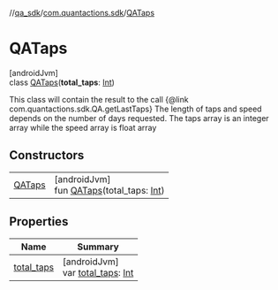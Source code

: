 //[qa_sdk](../../../index.md)/[com.quantactions.sdk](../index.md)/[QATaps](index.md)

# QATaps

[androidJvm]\
class [QATaps](index.md)(**total_taps**: [Int](https://kotlinlang.org/api/latest/jvm/stdlib/kotlin/-int/index.html))

This class will contain the result to the call {@link com.quantactions.sdk.QA.getLastTaps} The length of taps and speed depends on the number of days requested. The taps array is an integer array while the speed array is float array

## Constructors

| | |
|---|---|
| [QATaps](-q-a-taps.md) | [androidJvm]<br>fun [QATaps](-q-a-taps.md)(total_taps: [Int](https://kotlinlang.org/api/latest/jvm/stdlib/kotlin/-int/index.html)) |

## Properties

| Name | Summary |
|---|---|
| [total_taps](total_taps.md) | [androidJvm]<br>var [total_taps](total_taps.md): [Int](https://kotlinlang.org/api/latest/jvm/stdlib/kotlin/-int/index.html) |

